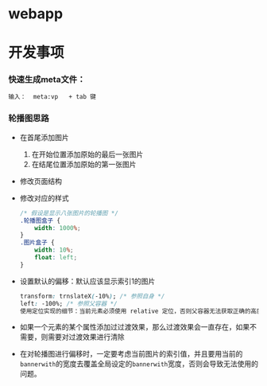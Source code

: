 # webapp
# 开发事项

### 快速生成meta文件：

```html
输入：  meta:vp   + tab 键
```

### 轮播图思路

- 在首尾添加图片

  1. 在开始位置添加原始的最后一张图片
  2. 在结尾位置添加原始的第一张图片

- 修改页面结构

- 修改对应的样式 

  ```css
  /* 假设是显示八张图片的轮播图 */
  .轮播图盒子 {
      width: 1000%;
  }
  .图片盒子 {
      width: 10%;
      float: left;
  }
  ```

- 设置默认的偏移：默认应该显示索引1的图片

  ```css
  transform: trnslateX(-10%); /* 参照自身 */
  left: -100%; /* 参照父容器 */
  使用定位实现的细节：当前元素必须使用 relative 定位，否则父容器无法获取正确的高度
  ```

- 如果一个元素的某个属性添加过过渡效果，那么过渡效果会一直存在，如果不需要，则需要对过渡效果进行清除
- 在对轮播图进行偏移时，一定要考虑当前图片的索引值，并且要用当前的`bannerwith`的宽度去覆盖全局设定的`bannerwith`宽度，否则会导致无法使用的问题。

